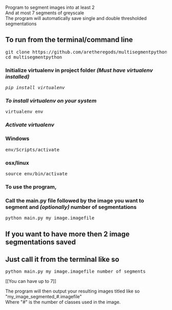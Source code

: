 Program to segment images into at least 2  
And at most 7 segments of greyscale  
The program will automatically save single and double thresholded segmentations  

<h2>To run from the terminal/command line</h2>  
<pre>git clone https://github.com/aretheregods/multisegmentpython  
cd multisegmentpython</pre>  
  
<h3>Initialize virtualenv in project folder <em>(Must have virtualenv installed)</h3>  
<pre>pip install virtualenv</pre> <h3>To install virtualenv on your system</h3></em>  
<pre>virtualenv env</pre>  
  
<h3><em>Activate virtualenv</em></h3>  
<h3>Windows</h3>  
<pre>env/Scripts/activate</pre>  
  
<h3>osx/linux</h3>  
<pre>source env/bin/activate</pre>  
  
<h3>To use the program,</h3>  
<h3>Call the main.py file followed by the image you want to segment and <em>(optionally)</em> number of segmentations</h3>  
<pre>python main.py my_image.imagefile</pre>  
  
  
<h2>If you want to have more then 2 image segmentations saved</h2>  
<h2>Just call it from the terminal like so</h2>  
<pre>python main.py my_image.imagefile number_of_segments</pre> [[You can have up to 7]]  
  
The program will then output your resulting images titled like so "my_image_segmented_#.imagefile"  
Where "#" is the number of classes used in the image.  
